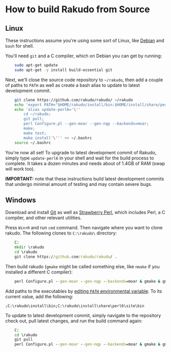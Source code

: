 
# How to build Rakudo from Source

## Linux

These instructions assume you're using some sort of Linux, like
[Debian](https://www.debian.org/) and `bash` for shell.

You'll need `git` and a C compiler, which on Debian you can get by running:

```bash
    sudo apt-get update
    sudo apt-get -y install build-essential git
```

Next, we'll close the source code repository to `~/rakudo`, then add a couple
of paths to `PATH` as well as create a bash alias to update to latest
development commit.

```bash
    git clone https://github.com/rakudo/rakudo/ ~/rakudo
    echo 'export PATH="$HOME/rakudo/install/bin:$HOME/install/share/perl6/site/bin:$PATH"' >> ~/.bashrc
    echo 'alias update-perl6='\''
        cd ~/rakudo;
        git pull;
        perl Configure.pl --gen-moar --gen-nqp --backends=moar;
        make;
        make test;
        make install'\''' >> ~/.bashrc
    source ~/.bashrc
```

You're now all set! To upgrade to latest development commit of Rakudo, simply
type `update-perl6` in your shell and wait for the build process to complete. It takes a dozen minutes and needs about of 1.4GB of RAM (swap will work too).

**IMPORTANT:** note that these instructions build latest development commits
that undergo minimal amount of testing and may contain severe bugs.


## Windows

Download and install [Git](https://git-scm.com/download/win) as well as
[Strawberry Perl](http://strawberryperl.com/), which includes Perl,
a C compiler, and other relevant utilities.

Press `Win+R` and run `cmd` command. Then navigate where you want to clone
rakudo. The following clones to `C:\rakudo\` directory:

```cmd
    C:
    mkdir \rakudo
    cd \rakudo
    git clone https://github.com/rakudo/rakudo/ .
```

Then build rakudo (`gmake` might be called something else, like `nmake` if
you installed a different C compiler):

```cmd
    perl Configure.pl --gen-moar --gen-nqp --backends=moar & gmake & gmake test & gmake install
```

Add paths to the executables by [editing `PATH` environmental
variable](https://www.google.com/search?q=windows+edit+environmental+variables&ie=utf-8&oe=utf-8). To its current value, add the following:

    ;C:\rakudo\install\bin;C:\rakudo\install\share\perl6\site\bin

To update to latest development commit, simply navigate to the repository
check out, pull latest changes, and run the build command again:

```cmd
    C:
    cd \rakudo
    git pull
    perl Configure.pl --gen-moar --gen-nqp --backends=moar & gmake & gmake test & gmake install
```